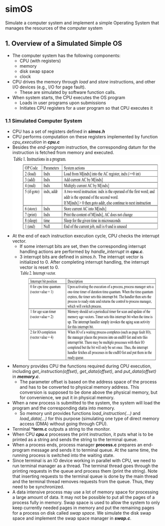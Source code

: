 # simOS
Simulate a computer system and implement a simple Operating System that manages the resources of the computer system

## 1. Overview of a Simulated Simple OS
* The computer system has the following components: 
  * CPU (with registers)
  * memory
  * disk swap space
  * clock
* CPU drives the memory through *load* and *store* instructions, and other I/O devices (e.g., I/O for page fault).
  * These are simulated by software function calls.
* When system starts, the CPU executes the OS program
  * Loads in user programs upon submissions
  * Initiates CPU registers for a user program so that CPU executes it
  
### 1.1 Simulated Computer System
* CPU has a set of registers defined in ***simos.h***
* CPU performs computation on these registers implemented by function *cpu_execution* in ***cpu.c***
* Besides the *end-program* instruction, the corresponding datum for the instruction is fetched from memory and executed.<br>
<img src="_images/instruction.png" height=250 width=600 /><br>
* At the end of each instruction execution cycle, CPU checks the interrupt vector. 
  * If some interrupt bits are set, then the corresponding interrupt handling actions are performed by *handle_interrupt* in ***cpu.c***.
  * 3 interrupt bits are defined in *simos.h*. The interrupt vector is initialized to 0. After completing interrupt handling, the interrupt vector is reset to 0.<br>
  <img src="_images/interrupt.png" height=300 width=600 /><br>
* Memory provides CPU the functions required during CPU execution, including *get_instruction(offset)*, *get_data(offset)*, and *put_data(offset)* in ***memory.c***.
  * The parameter offset is based on the address space of the process and has to be converted to physical memory address. This conversion is supposed to be done above the physical memory, but for convenience, we put it in physical memory.
* When a new process is submitted to the system, the system will load the program and the corresponding data into memory. 
  * So memory unit provides functions *load_instruction(...)* and *load_data(...)* for this purpose (simulating one type of direct memory access (DMA) without going through CPU).
* Terminal ***term.c** outputs a string to the monitor. 
* When CPU ***cpu.c*** processes the print instruction, it puts what is to be printed as a string and sends the string to the terminal queue.
* When a process ends, process manager **process.c** prepares an end-program message and sends it to terminal queue. At the same time, the running process is switched into the waiting state.
* Since terminal is an IO device working in parallel with CPU, we need to run terminal manager as a thread. The terminal thread goes through the printing requests in the queue and process them (print the string). Note that inserting requests to the terminal queue is done by the main thread and the terminal thread removes requests from the queue. Thus, they need to be synchronized.
* A data intensive process may use a lot of memory space for processing a large amount of data. It may not be possible to put all the pages of a process fully in memory. Swap space is used to allow the system to only keep currently needed pages in memory and put the remaining pages for a process on disk called *swap space*. We simulate the disk swap space and implement the swap space manager in ***swap.c***.
  
